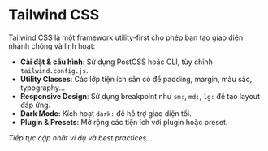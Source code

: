 # Tailwind CSS

Tailwind CSS là một framework utility-first cho phép bạn tạo giao diện nhanh chóng và linh hoạt:

- **Cài đặt & cấu hình**: Sử dụng PostCSS hoặc CLI, tùy chỉnh `tailwind.config.js`.
- **Utility Classes**: Các lớp tiện ích sẵn có để padding, margin, màu sắc, typography...
- **Responsive Design**: Sử dụng breakpoint như `sm:`, `md:`, `lg:` để tạo layout đáp ứng.
- **Dark Mode**: Kích hoạt `dark:` để hỗ trợ giao diện tối.
- **Plugin & Presets**: Mở rộng các tiện ích với plugin hoặc preset.

*Tiếp tục cập nhật ví dụ và best practices...*
